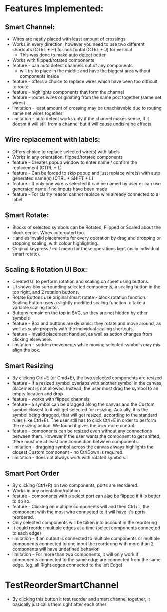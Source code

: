 # Features Implemented: 

## Smart Channel: 
* Wires are neatly placed with least amount of crossings 
* Works in every direction, however you need to use two different shortcuts (CTRL + H) for horizontal (CTRL + J) for vertical 
    * This was done to make auto detect better
* Works with flipped/rotated components
* feature - can auto detect channels out of any components 
    * will try to place in the middle and have the biggest area without components inside
* feature - offers a choice to replace wires which have been too difficult to route
* feature - highlights components that form the channel
* feature - routes wires originating from the same port together (same net wires)
* limitation - least amount of crossing may be unachiaveble due to routing same net wires together 
* limitation - auto detect works only if the channel makes sense, if it doesnt it will still from a channel but it will cause undisiralbe effects

## Wire replacement with labels:
* Offers choice to replace selected wire(s) with labels
* Works in any orientation, flipped/rotated components
* feature - Creates popup window to enter name / confirm the replacement (CTRL + L)
* feature - Can be forced to skip popup and just replace wire(s) with auto generated name(s) (CTRL + SHIFT + L)
* feature - If only one wire is selected it can be named by user or can use generated name if no imputs have been made
* feature - For clarity reason cannot replace wire already connected to a label

## Smart Rotate:
* Blocks of selected symbols can be Rotated, Flipped or Scaled about the block center. Wires autorouted too.
* Handles invalid placements for every operation by drag and dropping or stopping scaling, with colour highlighting.
* Original keypress / edit menu for these operations kept (as in individual smart rotate).

## Scaling & Rotation UI Box:
* Created UI to perform rotation and scaling on sheet using buttons. 
* UI shows box surrounding selected components, a scaling button in the top right, and 2 rotation buttons.
* Rotate Buttons use original smart rotate - block rotation function. Scaling button uses a slightly modified scaling function to take a variable scaling factor.
* Buttons remain on the top in SVG, so they are not hidden by other symbols
* feature - Box and buttons are dynamic: they rotate and move around, as well as scale properly with the individual scaling shortcuts.
* feature - Invalid placement handled, as well as action changes from clicking elsewhere.
* limitation - sudden movements while moving selected symbols may mis align the box.

## Smart Resizing
* By clicking Ctrl+E (or Cmd+E), the two selected components are resized
* feature - if a resized symbol overlaps with another symbol in the canvas, placement is not allowed. Instead, the user must drag the symbol to an empty location and drop
* feature - works with flipped channels
* feature - a symbol can be dragged along the canvas and the Custom symbol closest to it will get selected for resizing. Actually, it is the symbol being dragged, that will get resized, according to the standard rules (like Ctrl+E). The user still has to click Ctrl+E in order to perform the resizing action. We found it gives the user more control.
* feature - components can be resized even without any connections between them. However if the user wants the component to get shifted, there must me at least one connection between components.
* limitation - dragging symbol across the canvas always highlights the closest Custom component - no CtrlDown is required.
* limitation - does not always work with rotated symbols.

## Smart Port Order
* By clicking (Ctrl+R) on two components, ports are reordered.
* Works in any orientation/rotation
* feature - components with a select port can also be flipped if it is better to do so.
* feature - Clicking on multiple components will and then Ctrl+T, the component with the most wire connected to it will have it's ports reordered.
* Only selected components will be taken into account in the reordering
* It could reorder multiple edges at a time (select components connected to each edge)
* limitation - If an output is connected to multiple components or multiple components connected to one input the reordering with more than 2 components will have 
undefined behavior.
* limitation - For more than two components, it will only work if components connected to the same edge are connected from the same edge. (eg, all Right edges connected to the left Edge)


# TestReorderSmartChannel
* By clicking this button it test reorder and smart channel together, it basically just calls them right after each other
